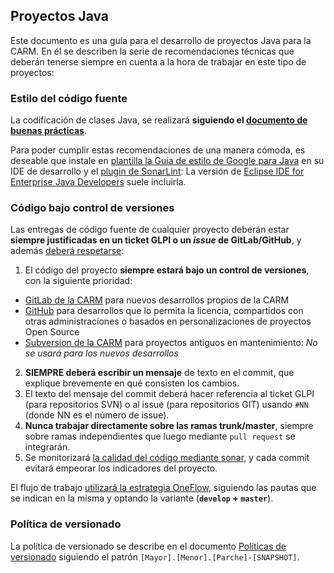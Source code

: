 
## Proyectos Java

Este documento es una guía para el desarrollo de proyectos Java para la CARM. En él se describen la serie de recomendaciones técnicas que deberán tenerse siempre en cuenta a la hora de trabajar en este tipo de proyectos:


### Estilo del código fuente

La codificación de clases Java, se realizará **siguiendo el [documento de buenas prácticas](Buenas-Practicas-de-codificacion.md)**.

Para poder cumplir estas recomendaciones de una manera cómoda, es deseable que instale en [plantilla la Guía de estilo de Google para Java](https://github.com/google/styleguide/blob/gh-pages/eclipse-java-google-style.xml) en su IDE de desarrollo y el [plugin de SonarLint](https://www.sonarlint.org/eclipse/): La versión de [Eclipse IDE for Enterprise Java Developers](https://www.eclipse.org/downloads/packages/) suele incluirla.


### Código bajo control de versiones

Las entregas de código fuente de cualquier proyecto deberán estar **siempre justificadas en un ticket GLPI o un *issue* de GitLab/GitHub**, y además [deberá respetarse](https://www.campusmvp.es/recursos/post/los-10-mandamientos-del-control-de-codigo-fuente.aspx):

1. El código del proyecto **siempre estará bajo un control de versiones**, con la siguiente prioridad:
* [GitLab de la CARM](https://gitlab.carm.es) para nuevos desarrollos propios de la CARM
* [GitHub](https://github.com/carm-es/) para desarrollos que lo permita la licencia, compartidos con otras administraciones o basados en personalizaciones de proyectos Open Source
* [Subversion de la CARM](https://vcs.carm.es) para proyectos antiguos en mantenimiento: *No se usará para los nuevos desarrollos*
2. **SIEMPRE deberá escribir un mensaje** de texto en el commit, que explique brevemente en qué consisten los cambios.
3. El texto del mensaje del commit deberá hacer referencia al ticket GLPI (para repositorios SVN) o al issue (para repositorios GIT) usando ```#NN``` (donde NN es el número de issue).
4. **Nunca trabajar directamente sobre las ramas trunk/master**, siempre sobre ramas independientes que luego mediante ```pull request``` se integrarán.
5. Se monitorizará [la calidad del código mediante sonar](https://sonarqube-pru.carm.es/projects), y cada commit evitará empeorar los indicadores del proyecto.

El flujo de trabajo [utilizará la estrategia OneFlow](https://www.endoflineblog.com/oneflow-a-git-branching-model-and-workflow), siguiendo las pautas que se indican en la misma y optando la variante (**```develop``` + ```master```**).


### Política de versionado

La política de versionado se describe en el documento [Políticas de versionado](../Politicas-de-versionado.md) siguiendo el patrón ```[Mayor].[Menor].[Parche]-[SNAPSHOT]```.